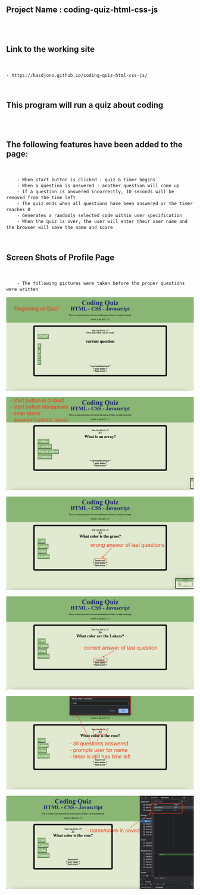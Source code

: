 ## Project Name : coding-quiz-html-css-js 
<br/>
<br/>

## Link to the working site
<br/>

    - https://kasdjono.github.io/coding-quiz-html-css-js/
<br/>

## This program will run a quiz about coding
<br/>
<br/>

## The following features have been added to the page:
<br/>

        - When start button is clicked : quiz & timer begins
        - When a question is answered : another question will come up
        - If a question is answered incorrectly, 10 seconds will be removed from the time left 
        - The quiz ends when all questions have been answered or the timer reaches 0
        - Generates a randomly selected code within user specification
        - When the quiz is over, the user will enter their user name and the browser will save the name and score

<br/>


## Screen Shots of Profile Page
<br/>

        - The following pictures were taken before the proper questions were written

!["screen shot 1 of website after adjustments"](./assets/images/image-1.png)

!["screen shot 2 of website after adjustments"](./assets/images/image-2.png)

!["screen shot 3 of website after adjustments"](./assets/images/image-3.png)

!["screen shot 4 of website after adjustments"](./assets/images/image-4.png)

!["screen shot 5 of website after adjustments"](./assets/images/image-5.png)

!["screen shot 6 of website after adjustments"](./assets/images/image-6.png)

<br/>
